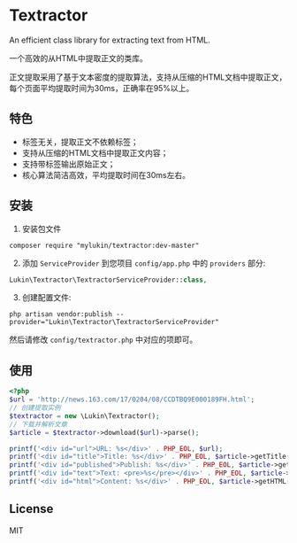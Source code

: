 # Textractor

An efficient class library for extracting text from HTML.

一个高效的从HTML中提取正文的类库。

正文提取采用了基于文本密度的提取算法，支持从压缩的HTML文档中提取正文，每个页面平均提取时间为30ms，正确率在95%以上。

## 特色

- 标签无关，提取正文不依赖标签；
- 支持从压缩的HTML文档中提取正文内容；
- 支持带标签输出原始正文；
- 核心算法简洁高效，平均提取时间在30ms左右。

## 安装

1. 安装包文件
  ```shell
  composer require "mylukin/textractor:dev-master"
  ```

2. 添加 `ServiceProvider` 到您项目 `config/app.php` 中的 `providers` 部分:

  ```php
  Lukin\Textractor\TextractorServiceProvider::class,
  ```

3. 创建配置文件:

  ```shell
  php artisan vendor:publish --provider="Lukin\Textractor\TextractorServiceProvider"
  ```

  然后请修改 `config/textractor.php` 中对应的项即可。
  
## 使用

```php
<?php
$url = 'http://news.163.com/17/0204/08/CCDTBQ9E000189FH.html';
// 创建提取实例
$textractor = new \Lukin\Textractor();
// 下载并解析文章
$article = $textractor->download($url)->parse();

printf('<div id="url">URL: %s</div>' . PHP_EOL, $url);
printf('<div id="title">Title: %s</div>' . PHP_EOL, $article->getTitle());
printf('<div id="published">Publish: %s</div>' . PHP_EOL, $article->getPublishDate());
printf('<div id="text">Text: <pre>%s</pre></div>' . PHP_EOL, $article->getText());
printf('<div id="html">Content: %s</div>' . PHP_EOL, $article->getHTML());

```

## License

MIT